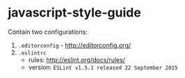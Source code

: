 # javascript-style-guide

Contain two configurations:

1. `.editorconfig` - http://editorconfig.org/
2. `.eslintrc`
    - rules: http://eslint.org/docs/rules/
    - version: `ESLint v1.5.1 released 22 September 2015`
